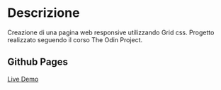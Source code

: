 # Descrizione

Creazione di una pagina web responsive utilizzando Grid css.
Progetto realizzato seguendo il corso The Odin Project.

## Github Pages

<p><a href="https://stetisci.github.io/admin-dashboard/" />Live Demo</p>
